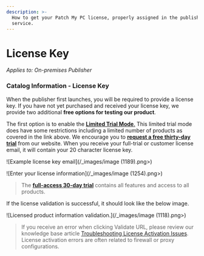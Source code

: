 ```yaml
---
description: >-
  How to get your Patch My PC license, properly assigned in the publisher
  service.
---
```


# License Key

_Applies to: On-premises Publisher_

### Catalog Information - License Key

When the publisher first launches, you will be required to provide a license key. If you have not yet purchased and received your license key, we provide two additional <strong>free options for testing our product</strong>.

The first option is to enable the [<strong>Limited Trial Mode</strong>.](https://patchmypc.com/frequently-asked-questions#trial-catalog) This limited trial mode does have some restrictions including a limited number of products as covered in the link above. We encourage you to [<strong>request a free thirty-day trial</strong>](https://patchmypc.com/free-trial) from our website. When you receive your full-trial or customer license email, it will contain your 20 character license key.

![Example license key email](/_images/image (1189).png>)

![Enter your license information](/_images/image (1254).png>)

<blockquote class="wp-block-quote">
<p>The <a href="https://patchmypc.com/free-trial"><strong>full-access 30-day trial</strong></a> contains all features and access to all products.</p>
</blockquote>

If the license validation is successful, it should look like the below image.

![Licensed product information validation.](/_images/image (1118).png>)

<blockquote class="wp-block-quote">
<p>If you receive an error when clicking Validate URL, please review our knowledge base article <a href="https://patchmypc.com/troubleshooting-license-activation-issues">Troubleshooting License Activation Issues</a>. License activation errors are often related to firewall or proxy configurations.</p>
</blockquote>